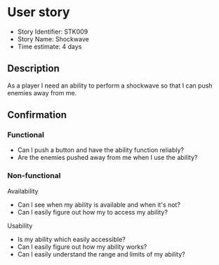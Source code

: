 # User story 

* Story Identifier: STK009
* Story Name: Shockwave
* Time estimate: 4 days

## Description 

As a player I need an ability to perform a shockwave so that I can push enemies away from me.


## Confirmation

### Functional

- Can I push a button and have the ability function reliably?
- Are the enemies pushed away from me when I use the ability?

### Non-functional

Availability
- Can I see when my ability is available and when it's not?
- Can I easily figure out how my to access my ability?

Usability
- Is my ability which easily accessible?
- Can I easily figure out how my ability works?
- Can I easily understand the range and limits of my ability?


